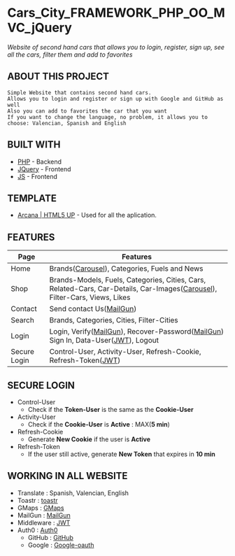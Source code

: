 # Cars_City_FRAMEWORK_PHP_OO_MVC_jQuery

_Website of second hand cars that allows you to login, register, sign up, see all the cars, filter them and add to favorites_

<!-- ## INDEX

* About this project
* Built With
* Template
* Features
* SecuryLogin
* Working in all website
* License -->

         
## ABOUT THIS PROJECT 

    Simple Website that contains second hand cars.
    Allows you to login and register or sign up with Google and GitHub as well
    Also you can add to favorites the car that you want
    If you want to change the language, no problem, it allows you to choose: Valencian, Spanish and English
    

## BUILT WITH

* [PHP] - Backend
* [JQuery] - Frontend
* [JS] - Frontend


[PHP]: <http://php.net/>
[MVC]: <https://en.wikipedia.org/wiki/Model%E2%80%93view%E2%80%93controller>
[OOP]: <https://en.wikipedia.org/wiki/Object-oriented_programming>
[jQuery]: <http://jquery.com>
[js]: <https://es.wikipedia.org/wiki/JavaScript>
[JWT]: <https://jwt.io/>
[MailGun]: <https://www.mailgun.com/es/>
[Carousel]: <https://swiperjs.com/>
[Arcana | HTML5 UP]: <https://html5up.net/arcana>
[toastr]: <https://codeseven.github.io/toastr/>
[GMaps]: <https://developers.google.com/maps?hl=es-419>
[Auth0]: <https://auth0.com/es>
[GitHub]: <https://github.com/>
[Google-oauth]: <https://developers.google.com/identity/sign-in/web/sign-in>

## TEMPLATE

* [Arcana | HTML5 UP] - Used for all the aplication.

## FEATURES

| Page | Features |
|---------|-------------|
| Home | Brands([Carousel]), Categories, Fuels and News|
| Shop | Brands-Models, Fuels, Categories, Cities, Cars, Related-Cars, Car-Details, Car-Images([Carousel]), Filter-Cars, Views, Likes|
| Contact | Send contact Us([MailGun])|
| Search | Brands, Categories, Cities, Filter-Cities|
| Login | Login, Verify([MailGun]), Recover-Password([MailGun]) Sign In, Data-User([JWT]), Logout|
| Secure Login | Control-User, Activity-User, Refresh-Cookie, Refresh-Token([JWT])|


## SECURE LOGIN
* Control-User
   - Check if the **Token-User** is the same as the **Cookie-User**
* Activity-User
   - Check if the **Cookie-User** is **Active** : MAX(**5 min**)
* Refresh-Cookie
   - Generate **New Cookie** if the user is **Active**
* Refresh-Token
   - If the user still active, generate **New Token** that expires in **10 min**

## WORKING IN ALL WEBSITE

* Translate : Spanish, Valencian, English
* Toastr : [toastr]
* GMaps : [GMaps]
* MailGun : [MailGun]
* Middleware : [JWT]
* Auth0 : [Auth0]
  - GitHub : [GitHub]
  - Google : [Google-oauth]
 
